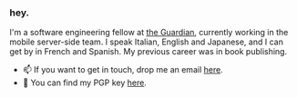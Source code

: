 ### hey.

I'm a software engineering fellow at [the Guardian](https://www.theguardian.com/), currently working in the mobile server-side team.
I speak Italian, English and Japanese, and I can get by in French and Spanish.
My previous career was in book publishing.

- 📫 If you want to get in touch, drop me an email [here](mailto:remove%20spaces%20and%20brackets%20from%20mar%20(.)%20savarese%20@%20gmail%20(.)%20com).
- 🔐 You can find my PGP key [here](https://raw.githubusercontent.com/MarSavar/MarSavar/main/msav.pub.txt).

